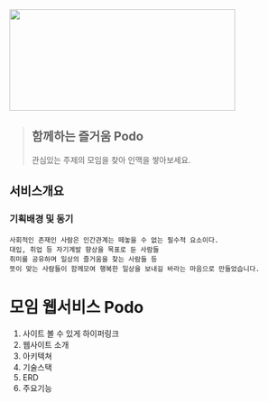 
<img src="https://user-images.githubusercontent.com/73327256/153014796-f05f1773-e64c-45f4-ace4-a6445f5bc250.PNG" width="400" height="180"/>

> ## 함께하는 즐거움 Podo 
> 관심있는 주제의 모임을 찾아 인맥을 쌓아보세요.

## 서비스개요
### 기획배경 및 동기
```
사회적인 존재인 사람은 인간관계는 떼놓을 수 없는 필수적 요소이다.
대입, 취업 등 자기계발 향상을 목표로 둔 사람들
취미를 공유하며 일상의 즐거움을 찾는 사람들 등 
뜻이 맞는 사람들이 함께모여 행복한 일상을 보내길 바라는 마음으로 만들었습니다.
```


# 모임 웹서비스 Podo
1. 사이트 볼 수 있게 하이퍼링크
2. 웹사이트 소개
3. 아키텍쳐
4. 기술스택
5. ERD
6. 주요기능
